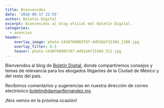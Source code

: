 ```yaml
---
title: Bienvenidos
date: '2016-09-17 22:55'
author: Boletin Digital
excerpt: Bienvenidos al blog oficial del Boletín Digital.
categories:
  - anuncios
header:
    overlay_image: photo-1430760903787-4d91bbf15384_1280.jpg
    overlay_filter: 0.5
    teaser: photo-1430760903787-4d91bbf15384_512.jpg
---
```


Bienvenidos al blog de [Boletín Digital][07de7ba0], donde compartiremos consejos y temas de relevancia para los abogados litigantes de la Ciudad de México y del resto del país.

Recibimos comentarios y sugerencias en nuestra dirección de correo electrónico [boletin@damianfernandez.mx][8bb61c6e]

¡Nos vemos en la próxima ocasión!

  [07de7ba0]: https://boletin.digital "Boletín Digital - El Boletín Judicial en tu e-mail"
  [8bb61c6e]: mailto:boletin@damianfernandez.mx "Enviar comentarios al Boletín Digital"
